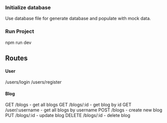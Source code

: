 ### Initialize database

Use database file for generate database and populate with mock data.

### Run Project

npm run dev


## Routes
#### User
/users/login
/users/register

#### Blog
GET /blogs - get all blogs
GET /blogs/:id - get blog by id
GET /user/:username - get all blogs by username
POST /blogs - create new blog
PUT /blogs/:id - update blog
DELETE /blogs/:id - delete blog
